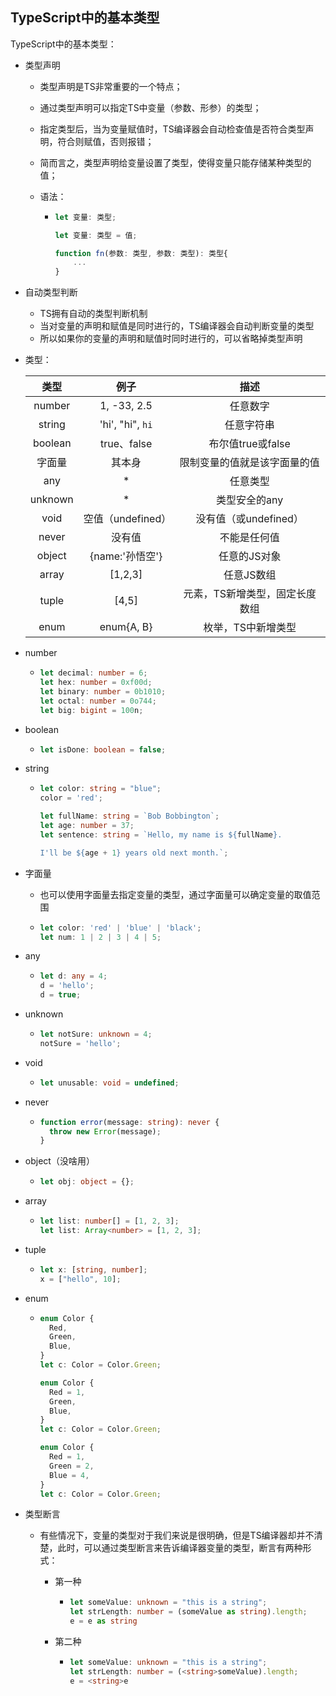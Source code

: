 ## **TypeScript中的基本类型**

TypeScript中的基本类型：

- 类型声明

  - 类型声明是TS非常重要的一个特点；

  - 通过类型声明可以指定TS中变量（参数、形参）的类型；

  - 指定类型后，当为变量赋值时，TS编译器会自动检查值是否符合类型声明，符合则赋值，否则报错；

  - 简而言之，类型声明给变量设置了类型，使得变量只能存储某种类型的值；

  - 语法：

    - ```typescript
      let 变量: 类型;
      
      let 变量: 类型 = 值;
      
      function fn(参数: 类型, 参数: 类型): 类型{
          ...
      }
      ```

- 自动类型判断

  - TS拥有自动的类型判断机制
  - 当对变量的声明和赋值是同时进行的，TS编译器会自动判断变量的类型
  - 所以如果你的变量的声明和赋值时同时进行的，可以省略掉类型声明

- 类型：

  | **类型** |     **例子**      |            **描述**            |
  | :------: | :---------------: | :----------------------------: |
  |  number  |    1, -33, 2.5    |            任意数字            |
  |  string  | 'hi', "hi", `hi`  |           任意字符串           |
  | boolean  |    true、false    |       布尔值true或false        |
  |  字面量  |      其本身       |  限制变量的值就是该字面量的值  |
  |   any    |         *         |            任意类型            |
  | unknown  |         *         |         类型安全的any          |
  |   void   | 空值（undefined） |     没有值（或undefined）      |
  |  never   |      没有值       |          不能是任何值          |
  |  object  |  {name:'孙悟空'}  |          任意的JS对象          |
  |  array   |      [1,2,3]      |           任意JS数组           |
  |  tuple   |       [4,5]       | 元素，TS新增类型，固定长度数组 |
  |   enum   |    enum{A, B}     |       枚举，TS中新增类型       |

- number

  - ```typescript
    let decimal: number = 6;
    let hex: number = 0xf00d;
    let binary: number = 0b1010;
    let octal: number = 0o744;
    let big: bigint = 100n;
    ```

- boolean

  - ```typescript
    let isDone: boolean = false;
    ```

- string

  - ```typescript
    let color: string = "blue";
    color = 'red';
    
    let fullName: string = `Bob Bobbington`;
    let age: number = 37;
    let sentence: string = `Hello, my name is ${fullName}.
    
    I'll be ${age + 1} years old next month.`;
    ```

- 字面量

  - 也可以使用字面量去指定变量的类型，通过字面量可以确定变量的取值范围

  - ```typescript
    let color: 'red' | 'blue' | 'black';
    let num: 1 | 2 | 3 | 4 | 5;
    ```

- any

  - ```typescript
    let d: any = 4;
    d = 'hello';
    d = true;
    ```

- unknown

  - ```typescript
    let notSure: unknown = 4;
    notSure = 'hello';
    ```

- void

  - ```typescript
    let unusable: void = undefined;
    ```

- never

  - ```typescript
    function error(message: string): never {
      throw new Error(message);
    }
    ```

- object（没啥用）

  - ```typescript
    let obj: object = {};
    ```

- array

  - ```typescript
    let list: number[] = [1, 2, 3];
    let list: Array<number> = [1, 2, 3];
    ```

- tuple

  - ```typescript
    let x: [string, number];
    x = ["hello", 10]; 
    ```

- enum

  - ```typescript
    enum Color {
      Red,
      Green,
      Blue,
    }
    let c: Color = Color.Green;
    
    enum Color {
      Red = 1,
      Green,
      Blue,
    }
    let c: Color = Color.Green;
    
    enum Color {
      Red = 1,
      Green = 2,
      Blue = 4,
    }
    let c: Color = Color.Green;
    ```

- 类型断言

  - 有些情况下，变量的类型对于我们来说是很明确，但是TS编译器却并不清楚，此时，可以通过类型断言来告诉编译器变量的类型，断言有两种形式：

    - 第一种

      - ```typescript
        let someValue: unknown = "this is a string";
        let strLength: number = (someValue as string).length;
        e = e as string
        ```

    - 第二种

      - ```typescript
        let someValue: unknown = "this is a string";
        let strLength: number = (<string>someValue).length;
        e = <string>e
        ```

